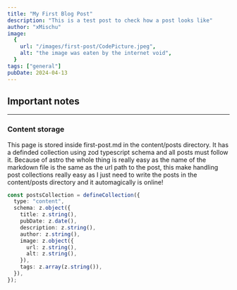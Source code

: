 ```yaml
---
title: "My First Blog Post"
description: "This is a test post to check how a post looks like"
author: "xMischu"
image:
  {
    url: "/images/first-post/CodePicture.jpeg",
    alt: "the image was eaten by the internet void",
  }
tags: ["general"]
pubDate: 2024-04-13
---
```


## Important notes

---

### Content storage

This page is stored inside first-post.md in the content/posts directory. It has a definded collection using zod typescript schema and all posts must follow it. Because of astro the whole thing is really easy as the name of the markdown file is the same as the url path to the post, this make handling post collections really easy as I just need to write the posts in the content/posts directory and it automagically is online!

```typescript
const postsCollection = defineCollection({
  type: "content",
  schema: z.object({
    title: z.string(),
    pubDate: z.date(),
    description: z.string(),
    author: z.string(),
    image: z.object({
      url: z.string(),
      alt: z.string(),
    }),
    tags: z.array(z.string()),
  }),
});
```
